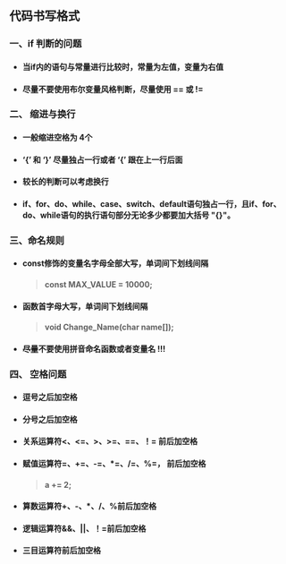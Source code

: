 ## 代码书写格式



### 一、if 判断的问题

- #### 当if内的语句与常量进行比较时，常量为左值，变量为右值

- #### 尽量不要使用布尔变量风格判断，尽量使用 == 或 != 

  

### 二、 缩进与换行



- #### 一般缩进空格为 4个

- #### ‘{’ 和 ‘}’ 尽量独占一行或者 ‘{’ 跟在上一行后面

- #### 较长的判断可以考虑换行

- ####  if、for、do、while、case、switch、default语句独占一行，且if、for、do、while语句的执行语句部分无论多少都要加大括号 "{}"。 



### 三、命名规则

- #### const修饰的变量名字母全部大写，单词间下划线间隔

  > #### const MAX_VALUE  =  10000;

- #### 函数首字母大写，单词间下划线间隔

  > #### void Change_Name(char name[]);

- #### ~~尽量~~不要使用拼音命名函数或者变量名 !!!



### 四、 空格问题

- #### 逗号之后加空格

- #### 分号之后加空格

- ####  关系运算符<、<=、>、>=、==、！= 前后加空格 

- ####  赋值运算符=、+=、-=、*=、/=、%=， 前后加空格 

  > #### a  +=  2;

- ####  算数运算符+、-、*、/、%前后加空格 

- ####  逻辑运算符&&、||、！=前后加空格 

- ####  三目运算符前后加空格 






